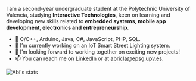 I am a second-year undergraduate student at the Polytechnic University of Valencia, studying **Interactive Technologies**, keen on learning and developing new skills related to **embedded systems, mobile app development, electronics and entrepreneurship**. 

*   🌱 C/C++, Arduino, Java, C#, JavaScript, PHP, SQL.   
*   🔭 I’m currently working on an IoT Smart Street Lighting system.
*   👯 I’m looking forward to working together on exciting new projects!
*   📫 You can reach me on [LinkedIn](https://www.linkedin.com/in/abidan-brito/) or at abricla@epsg.upv.es.

![Abi's stats](https://github-readme-stats.vercel.app/api?username=abidanBrito&show_icons=true&theme=dark)
